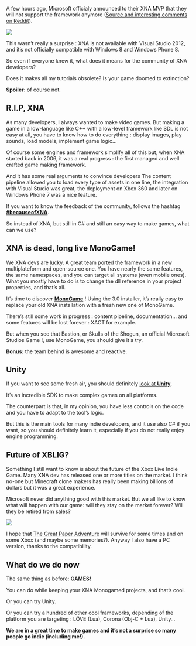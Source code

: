 ﻿A few hours ago, Microsoft officialy announced to their XNA MVP that they will not support the framework anymore ([Source and interesting comments on Reddit](http://www.reddit.com/r/Games/comments/17mqy6/directxxna_phase_out_continues/)).

<img src="http://uppix.net/7/6/9/a74e85f04e55ef227f58a916642a6.png" />

This wasn’t really a surprise : XNA is not available with Visual Studio 2012, and it’s not officially compatible with Windows 8 and Windows Phone 8.

So even if everyone knew it, what does it means for the community of XNA developers?

Does it makes all my tutorials obsolete? Is your game doomed to extinction?

**Spoiler:** of course not.

## R.I.P, XNA

As many developers, I always wanted to make video games. But making a game in a low-language like C++ with a low-level framework like SDL is not easy at all, you have to know how to do everything : display images, play sounds, load models, implement game logic…

Of course some engines and framework simplify all of this but, when XNA started back in 2006, it was a real progress : the first managed and well crafted game making framework.

And it has some real arguments to convince developers  The content pipeline allowed you to load every type of assets in one line, the integration with Visual Studio was great, the deployment on Xbox 360 and later on Windows Phone 7 was a nice feature.

If you want to know the feedback of the community, follows the hashtag **[#becauseofXNA](https://twitter.com/search?q=%23becauseofxna&src=hash)**.

So instead of XNA, but still in C# and still an easy way to make games, what can we use?

## XNA is dead, long live MonoGame!

We XNA devs are lucky. A great team ported the framework in a new multiplateform and open-source one. You have nearly the same features, the same namespaces, and you can target all systems (even mobile ones). What you mostly have to do is to change the dll reference in your project properties, and that’s all.

It’s time to discover **[MonoGame](http://monogame.codeplex.com/)** ! Using the 3.0 installer, it’s really easy to replace your old XNA installation with a fresh new one of MonoGame.

There’s still some work in progress : content pipeline, documentation… and some features will be lost forever : XACT for example.

But when you see that Bastion, or Skulls of the Shogun, an official Microsoft Studios Game !, use MonoGame, you should give it a try.

**Bonus:** the team behind is awesome and reactive.

## Unity

If you want to see some fresh air, you should definitely [look at **Unity**](http://unity3d.com/).

It’s an incredible SDK to make complex games on all platforms.

The counterpart is that, in my opinion, you have less controls on the code and you have to adapt to the tool’s logic.

But this is the main tools for many indie developers, and it use also C# if you want, so you should definitely learn it, especially if you do not really enjoy engine programming.

## Future of XBLIG?

Something I still want to know is about the future of the Xbox Live Indie Game. Many XNA dev has released one or more titles on the market. I think no-one but Minecraft clone makers has really been making billions of dollars but it was a great experience.

Microsoft never did anything good with this market. But we all like to know what will happen with our game: will they stay on the market forever? Will they be retired from sales?

<img src="http://uppix.net/7/0/f/2aacf1b92525102cab5bc799e95f0tt.jpg" />

I hope that [The Great Paper Adventure](http://marketplace.xbox.com/fr-FR/Product/The-Great-Paper-Adventure/66acd000-77fe-1000-9115-d80258550897?cid=search) will survive for some times and on some Xbox (and maybe some memories?). Anyway I also have a PC version, thanks to the compatibility.

## What do we do now

The same thing as before: **GAMES!**

You can do while keeping your XNA Monogamed projects, and that’s cool.

Or you can try Unity.

Or you can try a hundred of other cool frameworks, depending of the platform you are targeting : LÖVE (Lua), Corona (Obj-C + Lua), Unity…

**We are in a great time to make games and it’s not a surprise so many people go indie (including me!).**


